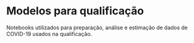 # Modelos para qualificação

Notebooks utilizados para preparação, análise e estimação de dados de COVID-19 usados na qualificação.
